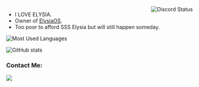 
<!--
About Me
-->
  <img align="right" src="https://lanyard.cnrad.dev/api/546365344433045517?bg=ffe9f6" alt="Discord Status">
  
  - I LOVE ELYSIA.
  - Owner of [ElysiaOS](https://www.elysiaos.live).
  - Too poor to afford SSS Elysia but will still happen someday.

![Most Used Languages](https://github-readme-stats.vercel.app/api/top-langs/?username=Matsko3&theme=omni&layout=compact&bg_color=00000000)

![GitHub stats](https://github-readme-stats.vercel.app/api?username=Matsko3&show_icons=true&theme=omni&bg_color=00000000)

<!--
Contact Me lol
-->
<h3>
  Contact Me:
</h3>
<div align="left">
 <a href="https://discord.com/users/546365344433045517">
  <img src="https://skillicons.dev/icons?i=discord">
 </a>
</div>

